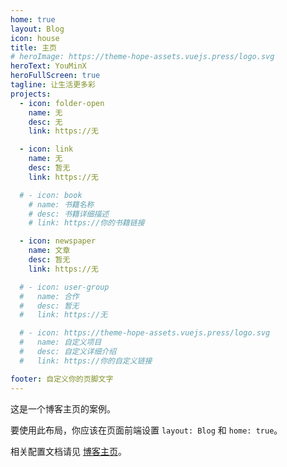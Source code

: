 ```yaml
---
home: true
layout: Blog
icon: house
title: 主页
# heroImage: https://theme-hope-assets.vuejs.press/logo.svg
heroText: YouMinX
heroFullScreen: true
tagline: 让生活更多彩
projects:
  - icon: folder-open
    name: 无
    desc: 无
    link: https://无

  - icon: link
    name: 无
    desc: 暂无
    link: https://无

  # - icon: book
    # name: 书籍名称
    # desc: 书籍详细描述
    # link: https://你的书籍链接

  - icon: newspaper
    name: 文章
    desc: 暂无
    link: https://无

  # - icon: user-group
  #   name: 合作
  #   desc: 暂无
  #   link: https://无

  # - icon: https://theme-hope-assets.vuejs.press/logo.svg
  #   name: 自定义项目
  #   desc: 自定义详细介绍
  #   link: https://你的自定义链接

footer: 自定义你的页脚文字
---
```


这是一个博客主页的案例。

要使用此布局，你应该在页面前端设置 `layout: Blog` 和 `home: true`。

相关配置文档请见 [博客主页](https://theme-hope.vuejs.press/zh/guide/blog/home.html)。

